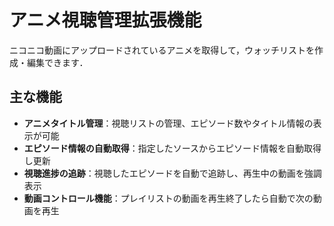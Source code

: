 # アニメ視聴管理拡張機能
ニコニコ動画にアップロードされているアニメを取得して，ウォッチリストを作成・編集できます．

## 主な機能

- **アニメタイトル管理**：視聴リストの管理、エピソード数やタイトル情報の表示が可能
- **エピソード情報の自動取得**：指定したソースからエピソード情報を自動取得し更新
- **視聴進捗の追跡**：視聴したエピソードを自動で追跡し、再生中の動画を強調表示
- **動画コントロール機能**：プレイリストの動画を再生終了したら自動で次の動画を再生
